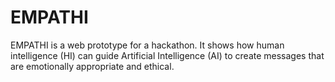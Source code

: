 # EMPATHI
EMPATHI is a web prototype for a hackathon. It shows how human intelligence (HI) can guide Artificial Intelligence (AI) to create messages that are emotionally appropriate and ethical.
